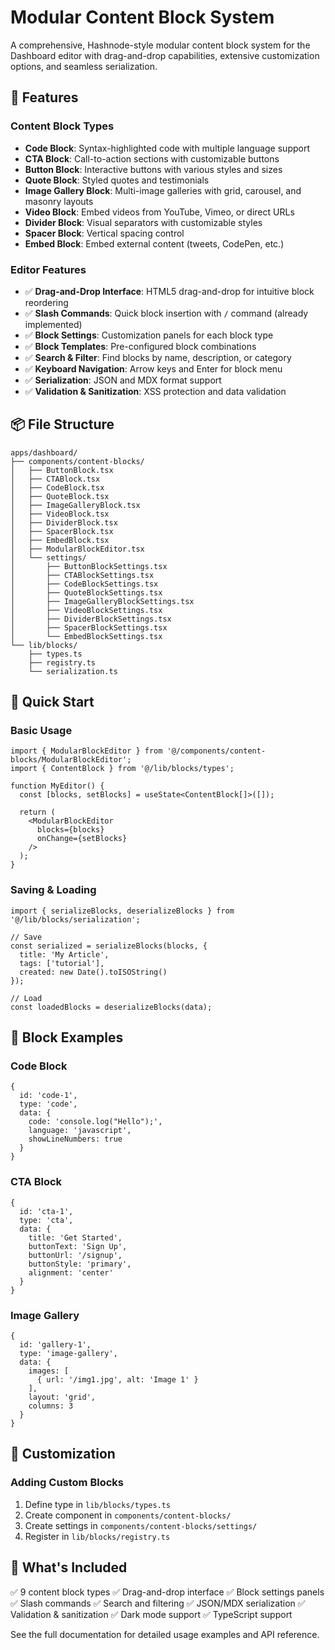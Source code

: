 # Modular Content Block System

A comprehensive, Hashnode-style modular content block system for the Dashboard editor with drag-and-drop capabilities, extensive customization options, and seamless serialization.

## 🎯 Features

### Content Block Types
- **Code Block**: Syntax-highlighted code with multiple language support
- **CTA Block**: Call-to-action sections with customizable buttons
- **Button Block**: Interactive buttons with various styles and sizes
- **Quote Block**: Styled quotes and testimonials
- **Image Gallery Block**: Multi-image galleries with grid, carousel, and masonry layouts
- **Video Block**: Embed videos from YouTube, Vimeo, or direct URLs
- **Divider Block**: Visual separators with customizable styles
- **Spacer Block**: Vertical spacing control
- **Embed Block**: Embed external content (tweets, CodePen, etc.)

### Editor Features
- ✅ **Drag-and-Drop Interface**: HTML5 drag-and-drop for intuitive block reordering
- ✅ **Slash Commands**: Quick block insertion with `/` command (already implemented)
- ✅ **Block Settings**: Customization panels for each block type
- ✅ **Block Templates**: Pre-configured block combinations
- ✅ **Search & Filter**: Find blocks by name, description, or category
- ✅ **Keyboard Navigation**: Arrow keys and Enter for block menu
- ✅ **Serialization**: JSON and MDX format support
- ✅ **Validation & Sanitization**: XSS protection and data validation

## 📦 File Structure

```
apps/dashboard/
├── components/content-blocks/
│   ├── ButtonBlock.tsx
│   ├── CTABlock.tsx
│   ├── CodeBlock.tsx
│   ├── QuoteBlock.tsx
│   ├── ImageGalleryBlock.tsx
│   ├── VideoBlock.tsx
│   ├── DividerBlock.tsx
│   ├── SpacerBlock.tsx
│   ├── EmbedBlock.tsx
│   ├── ModularBlockEditor.tsx
│   └── settings/
│       ├── ButtonBlockSettings.tsx
│       ├── CTABlockSettings.tsx
│       ├── CodeBlockSettings.tsx
│       ├── QuoteBlockSettings.tsx
│       ├── ImageGalleryBlockSettings.tsx
│       ├── VideoBlockSettings.tsx
│       ├── DividerBlockSettings.tsx
│       ├── SpacerBlockSettings.tsx
│       └── EmbedBlockSettings.tsx
└── lib/blocks/
    ├── types.ts
    ├── registry.ts
    └── serialization.ts
```

## 🚀 Quick Start

### Basic Usage

```tsx
import { ModularBlockEditor } from '@/components/content-blocks/ModularBlockEditor';
import { ContentBlock } from '@/lib/blocks/types';

function MyEditor() {
  const [blocks, setBlocks] = useState<ContentBlock[]>([]);

  return (
    <ModularBlockEditor
      blocks={blocks}
      onChange={setBlocks}
    />
  );
}
```

### Saving & Loading

```tsx
import { serializeBlocks, deserializeBlocks } from '@/lib/blocks/serialization';

// Save
const serialized = serializeBlocks(blocks, {
  title: 'My Article',
  tags: ['tutorial'],
  created: new Date().toISOString()
});

// Load
const loadedBlocks = deserializeBlocks(data);
```

## 🎨 Block Examples

### Code Block
```tsx
{
  id: 'code-1',
  type: 'code',
  data: {
    code: 'console.log("Hello");',
    language: 'javascript',
    showLineNumbers: true
  }
}
```

### CTA Block
```tsx
{
  id: 'cta-1',
  type: 'cta',
  data: {
    title: 'Get Started',
    buttonText: 'Sign Up',
    buttonUrl: '/signup',
    buttonStyle: 'primary',
    alignment: 'center'
  }
}
```

### Image Gallery
```tsx
{
  id: 'gallery-1',
  type: 'image-gallery',
  data: {
    images: [
      { url: '/img1.jpg', alt: 'Image 1' }
    ],
    layout: 'grid',
    columns: 3
  }
}
```

## 🔧 Customization

### Adding Custom Blocks

1. Define type in `lib/blocks/types.ts`
2. Create component in `components/content-blocks/`
3. Create settings in `components/content-blocks/settings/`
4. Register in `lib/blocks/registry.ts`

## 📝 What's Included

✅ 9 content block types
✅ Drag-and-drop interface
✅ Block settings panels
✅ Slash commands
✅ Search and filtering
✅ JSON/MDX serialization
✅ Validation & sanitization
✅ Dark mode support
✅ TypeScript support

See the full documentation for detailed usage examples and API reference.
